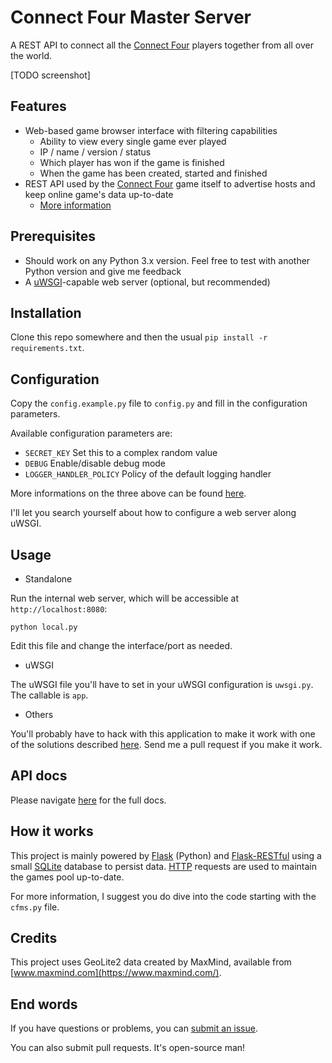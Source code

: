 # Connect Four Master Server

A REST API to connect all the [Connect Four](https://github.com/EpocDotFr/connectfour) players together
from all over the world.

[TODO screenshot]

## Features

  - Web-based game browser interface with filtering capabilities
    - Ability to view every single game ever played
    - IP / name / version / status
    - Which player has won if the game is finished
    - When the game has been created, started and finished
  - REST API used by the [Connect Four](https://github.com/EpocDotFr/connectfour) game itself to advertise hosts and keep online game's data up-to-date
    - [More information](https://github.com/EpocDotFr/connectfour-master-server/blob/master/api.md)

## Prerequisites

  - Should work on any Python 3.x version. Feel free to test with another Python version and give me feedback
  - A [uWSGI](https://uwsgi-docs.readthedocs.io/en/latest/)-capable web server (optional, but recommended)

## Installation

Clone this repo somewhere and then the usual `pip install -r requirements.txt`.

## Configuration

Copy the `config.example.py` file to `config.py` and fill in the configuration parameters.

Available configuration parameters are:

  - `SECRET_KEY` Set this to a complex random value
  - `DEBUG` Enable/disable debug mode
  - `LOGGER_HANDLER_POLICY` Policy of the default logging handler

More informations on the three above can be found [here](http://flask.pocoo.org/docs/0.12/config/#builtin-configuration-values).

I'll let you search yourself about how to configure a web server along uWSGI.

## Usage

  - Standalone

Run the internal web server, which will be accessible at `http://localhost:8080`:

```
python local.py
```

Edit this file and change the interface/port as needed.

  - uWSGI

The uWSGI file you'll have to set in your uWSGI configuration is `uwsgi.py`. The callable is `app`.

  - Others

You'll probably have to hack with this application to make it work with one of the solutions described
[here](http://flask.pocoo.org/docs/0.12/deploying/). Send me a pull request if you make it work.

## API docs

Please navigate [here](https://github.com/EpocDotFr/connectfour-master-server/blob/master/api.md) for the full docs.

## How it works

This project is mainly powered by [Flask](http://flask.pocoo.org/) (Python) and [Flask-RESTful](https://flask-restful.readthedocs.io/)
using a small [SQLite](https://en.wikipedia.org/wiki/SQLite) database to persist data. 
[HTTP](https://en.wikipedia.org/wiki/Hypertext_Transfer_Protocol) requests are used to maintain the
games pool up-to-date.

For more information, I suggest you do dive into the code starting with the `cfms.py` file.

## Credits

This project uses GeoLite2 data created by MaxMind, available from [www.maxmind.com](https://www.maxmind.com/).

## End words

If you have questions or problems, you can [submit an issue](https://github.com/EpocDotFr/connectfour-master-server/issues).

You can also submit pull requests. It's open-source man!